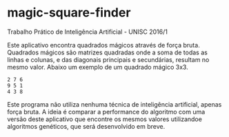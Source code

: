 # magic-square-finder

Trabalho Prático de Inteligência Artificial - UNISC 2016/1

Este aplicativo encontra quadrados mágicos através de força bruta. Quadrados mágicos são matrizes quadradas onde
a soma de todas as linhas e colunas, e das diagonais principais e secundárias, resultam no mesmo valor. Abaixo
um exemplo de um quadrado mágico 3x3.

```
2 7 6
9 5 1
4 3 8
```

Este programa não utiliza nenhuma técnica de inteligência artificial, apenas força bruta. A ideia é comparar
a performance do algoritmo com uma versão deste aplicativo que encontre os mesmos valores utilizandoe algoritmos
genéticos, que será desenvolvido em breve.
